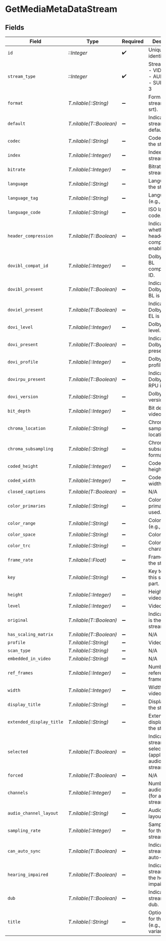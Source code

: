 # GetMediaMetaDataStream


## Fields

| Field                                                                | Type                                                                 | Required                                                             | Description                                                          | Example                                                              |
| -------------------------------------------------------------------- | -------------------------------------------------------------------- | -------------------------------------------------------------------- | -------------------------------------------------------------------- | -------------------------------------------------------------------- |
| `id`                                                                 | *::Integer*                                                          | :heavy_check_mark:                                                   | Unique stream identifier.                                            | 1002625                                                              |
| `stream_type`                                                        | *::Integer*                                                          | :heavy_check_mark:                                                   | Stream type:<br/>  - VIDEO = 1<br/>  - AUDIO = 2<br/>  - SUBTITLE = 3<br/> |                                                                      |
| `format`                                                             | *T.nilable(::String)*                                                | :heavy_minus_sign:                                                   | Format of the stream (e.g., srt).                                    | srt                                                                  |
| `default`                                                            | *T.nilable(T::Boolean)*                                              | :heavy_minus_sign:                                                   | Indicates if this stream is default.                                 | true                                                                 |
| `codec`                                                              | *T.nilable(::String)*                                                | :heavy_minus_sign:                                                   | Codec used by the stream.                                            | hevc                                                                 |
| `index`                                                              | *T.nilable(::Integer)*                                               | :heavy_minus_sign:                                                   | Index of the stream.                                                 | 0                                                                    |
| `bitrate`                                                            | *T.nilable(::Integer)*                                               | :heavy_minus_sign:                                                   | Bitrate of the stream.                                               | 24743                                                                |
| `language`                                                           | *T.nilable(::String)*                                                | :heavy_minus_sign:                                                   | Language of the stream.                                              | English                                                              |
| `language_tag`                                                       | *T.nilable(::String)*                                                | :heavy_minus_sign:                                                   | Language tag (e.g., en).                                             | en                                                                   |
| `language_code`                                                      | *T.nilable(::String)*                                                | :heavy_minus_sign:                                                   | ISO language code.                                                   | eng                                                                  |
| `header_compression`                                                 | *T.nilable(T::Boolean)*                                              | :heavy_minus_sign:                                                   | Indicates whether header compression is enabled.                     | true                                                                 |
| `dovibl_compat_id`                                                   | *T.nilable(::Integer)*                                               | :heavy_minus_sign:                                                   | Dolby Vision BL compatibility ID.                                    | 1                                                                    |
| `dovibl_present`                                                     | *T.nilable(T::Boolean)*                                              | :heavy_minus_sign:                                                   | Indicates if Dolby Vision BL is present.                             | true                                                                 |
| `doviel_present`                                                     | *T.nilable(T::Boolean)*                                              | :heavy_minus_sign:                                                   | Indicates if Dolby Vision EL is present.                             | false                                                                |
| `dovi_level`                                                         | *T.nilable(::Integer)*                                               | :heavy_minus_sign:                                                   | Dolby Vision level.                                                  | 6                                                                    |
| `dovi_present`                                                       | *T.nilable(T::Boolean)*                                              | :heavy_minus_sign:                                                   | Indicates if Dolby Vision is present.                                | true                                                                 |
| `dovi_profile`                                                       | *T.nilable(::Integer)*                                               | :heavy_minus_sign:                                                   | Dolby Vision profile.                                                | 8                                                                    |
| `dovirpu_present`                                                    | *T.nilable(T::Boolean)*                                              | :heavy_minus_sign:                                                   | Indicates if Dolby Vision RPU is present.                            | true                                                                 |
| `dovi_version`                                                       | *T.nilable(::String)*                                                | :heavy_minus_sign:                                                   | Dolby Vision version.                                                | 1.0                                                                  |
| `bit_depth`                                                          | *T.nilable(::Integer)*                                               | :heavy_minus_sign:                                                   | Bit depth of the video stream.                                       | 10                                                                   |
| `chroma_location`                                                    | *T.nilable(::String)*                                                | :heavy_minus_sign:                                                   | Chroma sample location.                                              | topleft                                                              |
| `chroma_subsampling`                                                 | *T.nilable(::String)*                                                | :heavy_minus_sign:                                                   | Chroma subsampling format.                                           | 4:2:0                                                                |
| `coded_height`                                                       | *T.nilable(::Integer)*                                               | :heavy_minus_sign:                                                   | Coded video height.                                                  | 1608                                                                 |
| `coded_width`                                                        | *T.nilable(::Integer)*                                               | :heavy_minus_sign:                                                   | Coded video width.                                                   | 3840                                                                 |
| `closed_captions`                                                    | *T.nilable(T::Boolean)*                                              | :heavy_minus_sign:                                                   | N/A                                                                  | true                                                                 |
| `color_primaries`                                                    | *T.nilable(::String)*                                                | :heavy_minus_sign:                                                   | Color primaries used.                                                | bt2020                                                               |
| `color_range`                                                        | *T.nilable(::String)*                                                | :heavy_minus_sign:                                                   | Color range (e.g., tv).                                              | tv                                                                   |
| `color_space`                                                        | *T.nilable(::String)*                                                | :heavy_minus_sign:                                                   | Color space.                                                         | bt2020nc                                                             |
| `color_trc`                                                          | *T.nilable(::String)*                                                | :heavy_minus_sign:                                                   | Color transfer characteristics.                                      | smpte2084                                                            |
| `frame_rate`                                                         | *T.nilable(::Float)*                                                 | :heavy_minus_sign:                                                   | Frame rate of the stream.                                            | 23.976                                                               |
| `key`                                                                | *T.nilable(::String)*                                                | :heavy_minus_sign:                                                   | Key to access this stream part.                                      | /library/streams/216389                                              |
| `height`                                                             | *T.nilable(::Integer)*                                               | :heavy_minus_sign:                                                   | Height of the video stream.                                          | 1602                                                                 |
| `level`                                                              | *T.nilable(::Integer)*                                               | :heavy_minus_sign:                                                   | Video level.                                                         | 150                                                                  |
| `original`                                                           | *T.nilable(T::Boolean)*                                              | :heavy_minus_sign:                                                   | Indicates if this is the original stream.                            | true                                                                 |
| `has_scaling_matrix`                                                 | *T.nilable(T::Boolean)*                                              | :heavy_minus_sign:                                                   | N/A                                                                  | false                                                                |
| `profile`                                                            | *T.nilable(::String)*                                                | :heavy_minus_sign:                                                   | Video profile.                                                       | main 10                                                              |
| `scan_type`                                                          | *T.nilable(::String)*                                                | :heavy_minus_sign:                                                   | N/A                                                                  | progressive                                                          |
| `embedded_in_video`                                                  | *T.nilable(::String)*                                                | :heavy_minus_sign:                                                   | N/A                                                                  | progressive                                                          |
| `ref_frames`                                                         | *T.nilable(::Integer)*                                               | :heavy_minus_sign:                                                   | Number of reference frames.                                          | 1                                                                    |
| `width`                                                              | *T.nilable(::Integer)*                                               | :heavy_minus_sign:                                                   | Width of the video stream.                                           | 3840                                                                 |
| `display_title`                                                      | *T.nilable(::String)*                                                | :heavy_minus_sign:                                                   | Display title for the stream.                                        | 4K DoVi/HDR10 (HEVC Main 10)                                         |
| `extended_display_title`                                             | *T.nilable(::String)*                                                | :heavy_minus_sign:                                                   | Extended display title for the stream.                               | 4K DoVi/HDR10 (HEVC Main 10)                                         |
| `selected`                                                           | *T.nilable(T::Boolean)*                                              | :heavy_minus_sign:                                                   | Indicates if this stream is selected (applicable for audio streams). | true                                                                 |
| `forced`                                                             | *T.nilable(T::Boolean)*                                              | :heavy_minus_sign:                                                   | N/A                                                                  | true                                                                 |
| `channels`                                                           | *T.nilable(::Integer)*                                               | :heavy_minus_sign:                                                   | Number of audio channels (for audio streams).                        | 6                                                                    |
| `audio_channel_layout`                                               | *T.nilable(::String)*                                                | :heavy_minus_sign:                                                   | Audio channel layout.                                                | 5.1(side)                                                            |
| `sampling_rate`                                                      | *T.nilable(::Integer)*                                               | :heavy_minus_sign:                                                   | Sampling rate for the audio stream.                                  | 48000                                                                |
| `can_auto_sync`                                                      | *T.nilable(T::Boolean)*                                              | :heavy_minus_sign:                                                   | Indicates if the stream can auto-sync.                               | false                                                                |
| `hearing_impaired`                                                   | *T.nilable(T::Boolean)*                                              | :heavy_minus_sign:                                                   | Indicates if the stream is for the hearing impaired.                 | true                                                                 |
| `dub`                                                                | *T.nilable(T::Boolean)*                                              | :heavy_minus_sign:                                                   | Indicates if the stream is a dub.                                    | true                                                                 |
| `title`                                                              | *T.nilable(::String)*                                                | :heavy_minus_sign:                                                   | Optional title for the stream (e.g., language variant).              | SDH                                                                  |